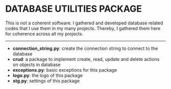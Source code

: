 # DATABASE UTILITIES PACKAGE
This is not a coherent software. I gathered and developed database related codes that I use them in my many projects. 
Thereby, I gathered them here for coherence across all my projects.

---

- **connection_string.py**: create the connection string to connect to the database
- **crud**: a package to implement create, read, update and delete actions on objects in database
- **exceptions.py**: basic exceptions for this package
- **logo.py**: the logo of this package
- **stg.py**: settings of this package
